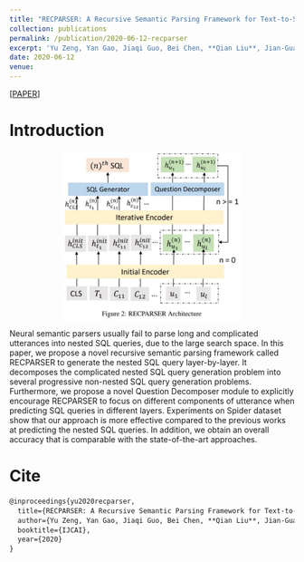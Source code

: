 ```yaml
---
title: "RECPARSER: A Recursive Semantic Parsing Framework for Text-to-SQL Task"
collection: publications
permalink: /publication/2020-06-12-recparser
excerpt: 'Yu Zeng, Yan Gao, Jiaqi Guo, Bei Chen, **Qian Liu**, Jian-Guang Lou, Fei Teng, Dongmei Zhang<br>In *Twenty-ninth International Joint Conference on Artificial Intelligence (**IJCAI-2020**)*'
date: 2020-06-12
venue:
---
```


\[[PAPER](https://www.microsoft.com/en-us/research/uploads/prod/2020/06/RECPARSER.pdf)\]

Introduction
===

<div style="width:100%;">
    <img src="/images/recparser-demo.JPG" style=" display: block;height:300px;vertical-align: middle;margin-left: auto;margin-right: auto;">
</div>

Neural semantic parsers usually fail to parse long and complicated utterances into nested SQL queries, due to the large search space. In this paper, we propose a novel recursive semantic parsing framework called RECPARSER to generate the nested SQL query layer-by-layer. It decomposes the complicated nested SQL query generation problem into several progressive non-nested SQL query generation problems. Furthermore, we propose a novel Question Decomposer module to explicitly encourage RECPARSER to focus on different components of utterance when predicting SQL queries in different layers. Experiments on Spider dataset show that our approach is more effective compared to the previous works at predicting the nested SQL queries. In addition, we obtain an overall accuracy that is comparable with the state-of-the-art approaches.


Cite
===

```latex
@inproceedings{yu2020recparser,
  title={RECPARSER: A Recursive Semantic Parsing Framework for Text-to-SQL Task},
  author={Yu Zeng, Yan Gao, Jiaqi Guo, Bei Chen, **Qian Liu**, Jian-Guang Lou, Fei Teng, Dongmei Zhang},
  booktitle={IJCAI},
  year={2020}
}
```